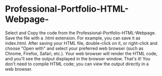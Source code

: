 # Professional-Portfolio-HTML-Webpage-

 Select and Copy the code from the Professional-Portfolio-HTML-Webpage.
 Save the file with a .html extension. 
 For example, you can save it as index.html.
 After saving your HTML file, double-click on it, or right-click and choose "Open with" and select your preferred web browser (such as Chrome, Firefox, Safari, etc.). 
 Your web browser will render the HTML code, and you'll see the output displayed in the browser window.
 That's it! You don't need to compile HTML code; you can view the output directly in a web browser.
